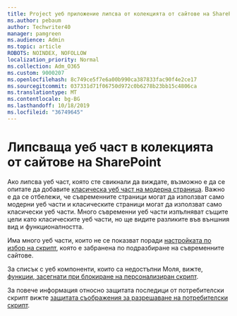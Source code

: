 ```yaml
---
title: Project уеб приложение липсва от колекцията от сайтове на SharePoint
ms.author: pebaum
author: Techwriter40
manager: pamgreen
ms.audience: Admin
ms.topic: article
ROBOTS: NOINDEX, NOFOLLOW
localization_priority: Normal
ms.collection: Adm_O365
ms.custom: 9000207
ms.openlocfilehash: 8c749ce5f7e6a00b990ca387833fac90f4e2ce17
ms.sourcegitcommit: 037331d71f06750d972c0b6278b23bb15c4806ca
ms.translationtype: MT
ms.contentlocale: bg-BG
ms.lasthandoff: 10/18/2019
ms.locfileid: "36749645"
---
```

# <a name="missing-web-part-in-sharepoint-site-collection"></a>Липсваща уеб част в колекцията от сайтове на SharePoint

Ако липсва уеб част, която сте свикнали да виждате, възможно е да се опитате да добавите [класическа уеб част на модерна страница](https://support.office.com/article/classic-and-modern-web-part-experiences-3fdae6c3-8fc1-49ab-8708-8c104b882e64). Важно е да се отбележи, че съвременните страници могат да използват само модерни уеб части и класическите страници могат да използват само класически уеб части. Много съвременни уеб части изпълняват същите цели като класическите уеб части, но ще видите разликите във външния вид и функционалността.

Има много уеб части, които не се показват поради [настройката по избор на скрипт](https://docs.microsoft.com/sharepoint/allow-or-prevent-custom-script), която е забранена по подразбиране на съвременните сайтове. 

За списък с уеб компоненти, които са недостъпни Моля, вижте, [функции, засегнати при блокиране на персонализиран скрипт](https://docs.microsoft.com/sharepoint/allow-or-prevent-custom-script#features-affected-when-custom-script-is-blocked).

 За повече информация относно защитата последици от потребителски скрипт вижте [защитата съображения за разрешаване на потребителски скрипт](https://docs.microsoft.com/sharepoint/security-considerations-of-allowing-custom-script).
